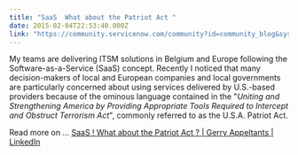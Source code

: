 ```yaml
---
title: "SaaS  What about the Patriot Act "
date: 2015-02-04T22:53:40.000Z
link: "https://community.servicenow.com/community?id=community_blog&sys_id=cc6d2a29dbd0dbc01dcaf3231f9619b4"
---
```

<p>My teams are delivering ITSM solutions in Belgium and Europe following the Software-as-a-Service (SaaS) concept. Recently I noticed that many decision-makers of local and European companies and local governments are particularly concerned about using services delivered by U.S.-based providers because of the ominous language contained in the "<em>Uniting and Strengthening America by Providing Appropriate Tools Required to Intercept and Obstruct Terrorism Act</em>", commonly referred to as the U.S.A. Patriot Act.</p><p></p><p>Read more on ... <a href="https://www.linkedin.com/pulse/saas-what-patriot-act-gerry-appeltants" title="https://www.linkedin.com/pulse/saas-what-patriot-act-gerry-appeltants">SaaS ! What about the Patriot Act ? | Gerry Appeltants | LinkedIn</a></p>
